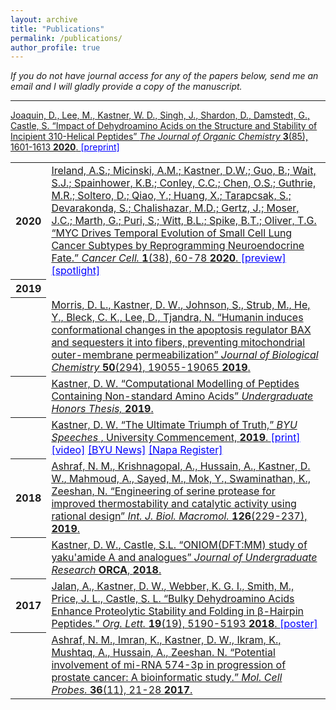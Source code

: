 ```yaml
---
layout: archive
title: "Publications"
permalink: /publications/
author_profile: true
---
```


<em>If you do not have journal access for any of the papers below, send me an email and I will gladly provide a copy of the manuscript.</em>

<hr class="styled-hr" style="width:100%;">

<table>

 <tr><th>2020</th><td>
   <a href="https://www.cell.com/cancer-cell/fulltext/S1535-6108(20)30218-X" target="_blank">Ireland, A.S.; Micinski, A.M.; Kastner, D.W.; Guo, B.; Wait, S.J.; Spainhower, K.B.; Conley, C.C.; Chen, O.S.; Guthrie, M.R.; Soltero, D.; Qiao, Y.; Huang, X.; Tarapcsak, S.; Devarakonda, S.; Chalishazar, M.D.; Gertz, J.; Moser, J.C.; Marth, G.; Puri, S.; Witt, B.L.; Spike, B.T.; Oliver, T.G. &ldquo;MYC Drives Temporal Evolution of Small Cell Lung Cancer Subtypes by Reprogramming Neuroendocrine Fate.&rdquo;
   <em>Cancer Cell. </em>
    <strong>1</strong>(38), 60-78 <strong>2020</strong>.
  </a>
  <a style="color:blue" href="https://www.cell.com/cancer-cell/fulltext/S1535-6108(20)30313-5" target="_blank">[preview]</a>
  <a style="color:blue" href="https://healthcare.utah.edu/huntsmancancerinstitute/news/2020/06/researchers-identify-a-moving-target-in-small-cell-lung-tumors.php" target="_blank">[spotlight]</a>
 </td></tr>

 <a href="https://pubs.acs.org/doi/10.1021/acs.joc.9b02747" target="_blank">
    Joaquin, D., Lee, M., <u>Kastner, W. D.,</u> Singh, J., Shardon, D., Damstedt, G., Castle, S.
    &ldquo;Impact of Dehydroamino Acids on the Structure and Stability of Incipient 3<sub></sub>10-Helical Peptides&rdquo;
    <em>The Journal of Organic Chemistry </em>
    <strong>3</strong>(85), 1601-1613 <strong>2020</strong>.
  </a>
  <a style="color:blue" href="https://chemrxiv.org/s/c3ceb27a7adb6d7e0acb" target="_blank">[preprint]</a>
 </td></tr>

  <tr><th>2019</th><td>
  <tr><th></th><td>
    <a href="http://www.jbc.org/content/early/2019/11/05/jbc.RA119.011297" target="_blank">
      Morris, D. L., <u>Kastner, D. W.</u>, Johnson, S., Strub, M., He, Y., Bleck, C. K., Lee, D., Tjandra, N.
      &ldquo;Humanin induces conformational changes in the apoptosis regulator BAX and sequesters it into fibers, preventing mitochondrial outer-membrane permeabilization&rdquo;
      <em>Journal of Biological Chemistry </em>
      <strong>50</strong>(294), 19055-19065 <strong>2019</strong>.
    </a>
  </td></tr>

  <tr><th></th><td>
    <a href="https://scholarsarchive.byu.edu/studentpub_uht/61" target="_blank">
      <u>Kastner, D. W.</u>
      &ldquo;Computational Modelling of Peptides Containing Non-standard Amino Acids&rdquo;
      <em>Undergraduate Honors Thesis, </em>
      <strong>2019</strong>.
    </a>
  </td></tr>

  <tr><th></th><td>
    <a href="https://speeches.byu.edu/talks/david-w-kastner/the-ultimate-triumph-of-truth/" target="_blank">
      <u>Kastner, D. W.</u>
      &ldquo;The Ultimate Triumph of Truth,&rdquo;
      <em>BYU Speeches </em>,
      University Commencement, <strong>2019</strong>.
    </a>
    <a style="color:blue" href="https://speeches.byu.edu/wp-content/uploads/pdf/Comm_2019_Kastner.pdf" target="_blank">[print]</a>
    <a style="color:blue" href="https://www.youtube.com/watch?v=qFgQOzBn8AQ" target="_blank">[video]</a>
    <a style="color:blue" href="https://news.byu.edu/news/part-search-q-student-commencement-speaker" target="_blank">[BYU News]</a>
    <a style="color:blue" href="https://napavalleyregister.com/announcements/grapevine/grapevines-kastner-chosen-as-commencement-speaker-at-byu/article_c57a228f-1f16-58c2-b068-ba68445f59e6.html" target="_blank">[Napa Register]</a>
  </td></tr>

  <tr><th>2018</th><td>
    <a href="https://www.sciencedirect.com/science/article/pii/S0141813018356265" target="_blank">
      Ashraf, N. M., Krishnagopal, A., Hussain, A., <u>Kastner, D. W.</u>, Mahmoud, A., Sayed, M., Mok, Y., Swaminathan, K., Zeeshan, N.
      &ldquo;Engineering of serine protease for improved thermostability and catalytic activity using rational design&rdquo;
      <em>Int. J. Biol. Macromol. </em>
      <strong>126</strong>(229-237), <strong>2019</strong>.
    </a>
  </td></tr>

  <tr><th></th><td>
    <a href="http://jur.byu.edu/?p=23292" target="_blank">
      <u>Kastner, D. W.</u>, Castle, S.L.
      &ldquo;ONIOM(DFT:MM) study of yaku'amide A and analogues&rdquo;
      <em>Journal of Undergraduate Research </em>
      <strong>ORCA</strong>, <strong>2018</strong>.
    </a>
  </td></tr>

  <tr><th>2017</th><td>
    <a href="https://pubs.acs.org/doi/abs/10.1021/acs.orglett.7b02455" target="_blank">Jalan, A., <u>Kastner, D. W.</u>, Webber, K. G. I., Smith, M., Price, J. L., Castle, S. L. &ldquo;Bulky Dehydroamino Acids Enhance Proteolytic Stability and Folding in β-Hairpin Peptides.&rdquo;
      <em>Org. Lett. </em>
      <strong>19</strong>(19), 5190-5193 <strong>2018</strong>.
    </a>
    <a style="color:blue" href="https://scholarsarchive.byu.edu/library_studentposters_2017/" target="_blank">[poster]</a>
  </td></tr>

  <tr><th></th><td>
    <a href="https://www.sciencedirect.com/science/article/pii/S0890850817300695" target="_blank">Ashraf, N. M., Imran, K., <u>Kastner, D. W</u>., Ikram, K., Mushtaq, A., Hussain, A., Zeeshan. N. &ldquo;Potential involvement of mi-RNA 574-3p in progression of prostate cancer: A bioinformatic study.&rdquo;
      <em>Mol. Cell Probes. </em>
      <strong>36</strong>(11), 21-28 <strong>2017</strong>.
    </a>
  </td></tr>

</table>
